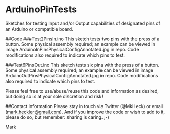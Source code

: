 ArduinoPinTests
===============

Sketches for testing Input and/or Output capabilities of designated pins of an Arduino or compatible board.

##Code
###Test2PinsIn.ino
This sketch tests two pins with the press of a button. Some physical assembly required; an example can be viewed in image ArduinoInPinsPhysicalConfigAnnotated.jpg in repo. Code modifications also required to indicate which pins to test.

###Test6PinsOut.ino
This sketch tests six pins with the press of a button. Some physical assembly required; an example can be viewed in image ArduinoOutPinsPhysicalConfigAnnotated.jpg in repo. Code modifications also required to indicate which pins to test.

Please feel free to use/abuse/reuse this code and information as desired, but doing so is at your sole discretion and risk!

##Contact Information
Please stay in touch via Twitter (@MkHeck) or email (mark.heckler@gmail.com). And if you improve the code or wish to add to it, please do so, but remember: sharing is caring.  ;-)

Mark
